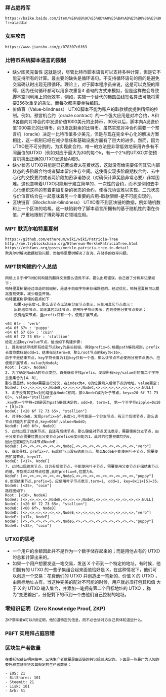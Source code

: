 ### 拜占庭将军 
	https://baike.baidu.com/item/%E6%8B%9C%E5%8D%A0%E5%BA%AD%E5%B0%86%E5%86%9B%E9%97%AE%E9%A2%98/265656?fr=aladdin
### 女巫攻击
	https://www.jianshu.com/p/078307c6f63
### 比特币系统脚本语言的限制
- 缺少图灵完备性
    这就是说，尽管比特币脚本语言可以支持多种计算，但是它不能支持所有的计算。最主要的缺失是循环语句。不支持循环语句的目的是避免交易确认时出现无限循环。理论上，对于脚本程序员来说，这是可以克服的障碍，因为任何循环都可以用多次重复if 语句的方式来模拟，但是这样做会导致脚本空间利用上的低效率，例如，实施一个替代的椭圆曲线签名算法可能将需要256次重复的乘法，而每次都需要单独编码。
- 价值盲（Value-blindness）
    UTXO脚本不能为账户的取款额度提供精细的控制。例如，预言机合约（oracle 
    contract）的一个强大应用是对冲合约，A和B各自向对冲合约中发送价值1000美元的比特币，30天以后，脚本向A发送价值1000美元的比特币，向B发送剩余的比特币。虽然实现对冲合约需要一个预言机（oracle）决定一比特币值多少美元，但是与现在完全中心化的解决方案相比，这一机制已经在减少信任和基础设施方面有了巨大的进步。然而，因为UTXO是不可分割的，为实现此合约，唯一的方法是非常低效地采用许多有不同面值的UTXO（例如对应于最大为30的每个k，有一个2^k的UTXO)并使预言机挑出正确的UTXO发送给A和B。
- 缺少状态 
UTXO只能是已花费或者未花费状态，这就没有给需要任何其它内部状态的多阶段合约或者脚本留出生存空间。这使得实现多阶段期权合约、去中心化的交换要约或者两阶段加密承诺协议（对确保计算奖励非常必要）非常困难。这也意味着UTXO只能用于建立简单的、一次性的合约，而不是例如去中心化组织这样的有着更加复杂的状态的合约，使得元协议难以实现。二元状态与价值盲结合在一起意味着另一个重要的应用-取款限额-是不可能实现的。
- 区块链盲（Blockchain-blindness）
    UTXO看不到区块链的数据，例如随机数和上一个区块的哈希。这一缺陷剥夺了脚本语言所拥有的基于随机性的潜在价值，严重地限制了博彩等其它领域应用。
### MPT 默克尔帕特里夏树 
    https://github.com/ethereum/wiki/wiki/Patricia-Tree
    http://me.tryblockchain.org/Ethereum-MerklePatriciaTree.html
    https://ethfans.org/posts/merkle-patricia-tree-in-detail
    默克尔树解决数据校验问题，而帕特里夏树解决了查询、存储等的效率问题。
### MPT树构建的个人总结
    网络上关于MPT树如何构建的翻译文章要么语焉不详，要么出现错误，自己做了分析并记录如下：
    帕特里夏树是经过改造的前缀树，是基于前缀字符来存储路径的。经过优化，帕特里夏树可以提高查找效率，减少磁盘开销。
    帕特里夏树存储的要点如下：
        如果key长度>1,那么该节点无法用分支节点表示，只能用其它节点表示；
        出现结束节点，如无其它后续节点，使用叶子节点表示，否则使用分支节点表示；
        没有结束节点，且prefix只有一个，使用扩展节点。
    
    <64 6f> : 'verb'
    <64 6f 67> : 'puppy'
    <64 6f 67 65> : 'coin'
    <68 6f 72 73 65> : 'stallion'
    给定上述key/value节点，给出如下构建步骤:
    1. 首先尝试寻找所有给定节点key的最长前缀，得到prefix=6.根据path编码规则，prefix长度奇数标记odd=1，结束标记term=0，那么root节点的key为<16>,
    由于不是结束节点，key字符长度为1且key只有一个值，那么该节点不必使用分枝节点表示，应使用扩展节点，value为NodeA;
    Root: [<16>, NodeA]
    2. 为了确定NodeA的节点类型，首先继续寻找prefix，发现所有key/value对的第二个字符去重集合为[4、8],
    那么很显然，NodeA需要进行分叉，在index为4、8的位置填入后续节点的地址，value置空；
    NodeA: [<>,<>,<>,<>,NodeB,<>,<>,<>,NodeC,<>,<>,<>,<>,<>,<>,<>,NULL]
    3. 由于没有其它kv对的路径与NodeC相同，那么NodeC成为叶子节点，key=<20 6f 72 73 65>, value="stallion"
    .key第一个字符=20是因为path编码决定的，odd=0, term=1, 第一个半字节nipple=0x10 + [0]=20.
    NodeC: [<20 6f 72 73 65>, "stallion"]
    4. 对于NodeB，发现prefix=6f,长度>1,不可能是一个分支节点，有三个后续节点，那么该节点只能为扩展节点,key=006f,value=NodeD;
    NodeB: [<00 6f>, NodeD]
    5. 此时出现了结束节点，且还有后续节点，那么键值对节点无法表示，需要使用分支节点，由于分支节点需要位置且分支节点prefix长度只能为1，此时的位置参数均为6,
    因此位置6应为后续节点NodeE；
    NodeD: [<>,<>,<>,<>,<>,<>,NodeE,<>,<>,<>,<>,<>,<>,<>,<>,<>,"verb"]
    6. 继续寻找，prefix=7，有后续节点没有结束节点，那么NodeE不能使用叶子节点，需要使用扩展节点。key=17.
    NodeE: [<17>, NodeF]
    7. 此时出现结束节点，且仍有后续节点，不能使用叶子节点，需要使用分支节点存储结束节点的值，并指明后续节点位置,此时prefix=6,位置为6。
    NodeF: [<>,<>,<>,<>,<>,<>,NodeG,<>,<>,<>,<>,<>,<>,<>,<>,<>,"puppy"]
    8.发现结束节点,prefix=5，应使用叶子节点表示,term=1, odd=1, key=0x11+[5]=35;
    NodeG: [<35>, "coin"]
    路径图如下:
    Root: [<16>, NodeA]
    NodeA: [<>,<>,<>,<>,NodeB,<>,<>,<>,NodeC,<>,<>,<>,<>,<>,<>,<>,NULL]
    NodeC: [<20 6f 72 73 65>, "stallion"]
    NodeB: [<00 6f>, NodeD]
    NodeD: [<>,<>,<>,<>,<>,<>,NodeE,<>,<>,<>,<>,<>,<>,<>,<>,<>,"verb"]
    NodeE: [<17>, NodeF]
    NodeF: [<>,<>,<>,<>,<>,<>,NodeG,<>,<>,<>,<>,<>,<>,<>,<>,<>,"puppy"]
    NodeG: [<35>, "coin"]

### UTXO的思考
- 一个用户的余额因此并不是作为一个数字储存起来的；而是用他占有的 UTXO 的总和计算出来的。
- 如果一个用户想要发送一笔交易，发送 X 个币到一个特定的地址，有时候，他们拥有的 UTXO 的一些子集组合起来面值恰好是 X，在这种情况下，他们可以创造一个交易：花费他们的 UTXO 并创造出一笔新的、价值 X 的 UTXO ，由目标地址占有。当这种完美的配对不可能的时候，用户就必须打包其和值 大于 X 的 UTXO 输入集合，并添加一笔拥有第二个目标地址的 UTXO ，称为“变更输出”，分配剩下的币到一个由他们自己控制的地址。
### 零知识证明（Zero Knowledge Proof, ZKP）
    ZKP意味着A可以向B证明，他知道特定的信息，而不必告诉对方自己具体知道些什么。
### PBFT 实用拜占庭容错
### 区块生产者数量
    在委托权益证明网络中，区块生产者数量是由该链的共识规则决定的。下面是一些最广为人知的委托权益证明链及其规定的生产者数量：

    - EOS: 21
    - BitShares: 101
    - Steemit: 21
    - Lisk: 101
    - Ark: 51